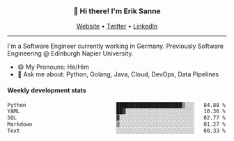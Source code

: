 <h3 align="center">👋 Hi there! I'm Erik Sanne</h3>
<p align="center">
  <a href="https://eriksanne.com">Website</a> •
  <a href="https://twitter.com/ErikKonradSanne">Twitter</a> •
  <a href="https://www.linkedin.com/in/eriksanne/">LinkedIn</a>
</p>

---
I'm a Software Engineer currently working in Germany. Previously Software Engineering @ Edinburgh Napier University.

- 😄 My Pronouns: He/Him
- 💬 Ask me about: Python, Golang, Java, Cloud, DevOps, Data Pipelines

<h4>Weekly development stats</h4>
<!--START_SECTION:waka-->

```txt
Python                             █████████████████████▒░░░   84.88 %
YAML                               ██▓░░░░░░░░░░░░░░░░░░░░░░   10.36 %
SQL                                ▓░░░░░░░░░░░░░░░░░░░░░░░░   02.77 %
Markdown                           ▒░░░░░░░░░░░░░░░░░░░░░░░░   01.27 %
Text                               ░░░░░░░░░░░░░░░░░░░░░░░░░   00.33 %
```

<!--END_SECTION:waka-->

